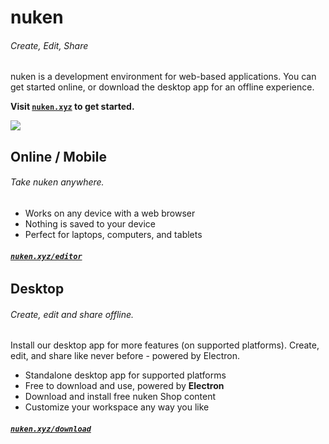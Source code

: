 # nuken 
###### Create, Edit, Share

nuken is a development environment for web-based applications. You can get started online, or download the desktop app for an offline experience.

**Visit [``nuken.xyz``](http://nuken.xyz/) to get started.**

[![](https://nuken.xyz/images/editor3.png)](https://nuken.xyz/download)

## Online / Mobile
###### Take nuken anywhere.
- Works on any device with a web browser
- Nothing is saved to your device
- Perfect for laptops, computers, and tablets
###### **[``nuken.xyz/editor``](http://nuken.xyz/editor)**


## Desktop
###### Create, edit and share offline.
Install our desktop app for more features (on supported platforms). Create, edit, and share like never before - powered by  Electron.

- Standalone desktop app for supported platforms
- Free to download and use, powered by **Electron**
- Download and install free nuken Shop content
- Customize your workspace any way you like
###### **[``nuken.xyz/download``](http://nuken.xyz/download)**
